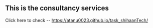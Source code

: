 ## This is the  consultancy services 

Click here to check -- https://atanu0023.github.io/task_shihaanTech/
